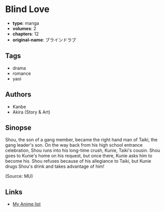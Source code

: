 # Blind Love

-   **type**: manga
-   **volumes**: 2
-   **chapters**: 12
-   **original-name**: ブラインドラブ

## Tags

-   drama
-   romance
-   yaoi

## Authors

-   Kanbe
-   Akira (Story & Art)

## Sinopse

Shou, the son of a gang member, became the right hand man of Taiki, the gang leader's son. On the way back from his high school entrance celebration, Shou runs into his long-time crush, Kunie, Taiki's cousin. Shou goes to Kunie's home on his request, but once there, Kunie asks him to become his. Shou refuses because of his allegiance to Taiki, but Kunie drugs Shou's drink and takes advantage of him!

(Source: MU)

## Links

-   [My Anime list](https://myanimelist.net/manga/11899/Blind_Love)
